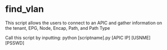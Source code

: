 # find_vlan
This script allows the users to connect to an APIC and gather information on the tenant, EPG, Node, Encap, Path, and Path Type


Call this script by inputting: python [scriptname].py [APIC IP] [USNME] [PSSWD]

